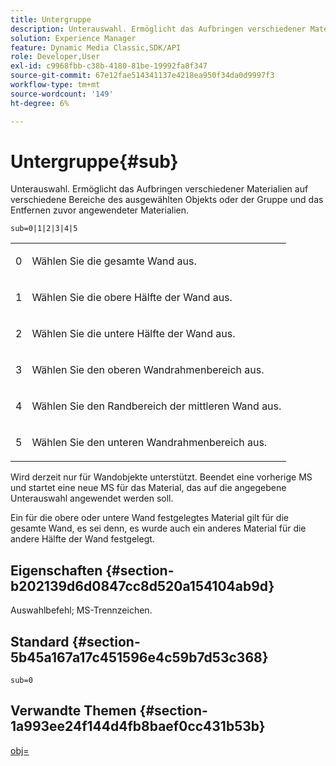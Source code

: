 ```yaml
---
title: Untergruppe
description: Unterauswahl. Ermöglicht das Aufbringen verschiedener Materialien auf verschiedene Bereiche des ausgewählten Objekts oder der Gruppe und das Entfernen zuvor angewendeter Materialien.
solution: Experience Manager
feature: Dynamic Media Classic,SDK/API
role: Developer,User
exl-id: c9968fbb-c38b-4180-81be-19992fa8f347
source-git-commit: 67e12fae514341137e4218ea950f34da0d9997f3
workflow-type: tm+mt
source-wordcount: '149'
ht-degree: 6%

---
```


# Untergruppe{#sub}

Unterauswahl. Ermöglicht das Aufbringen verschiedener Materialien auf verschiedene Bereiche des ausgewählten Objekts oder der Gruppe und das Entfernen zuvor angewendeter Materialien.

`sub=0|1|2|3|4|5`

<table id="simpletable_F6BF91BD2C4B47BF8A28032E392D37F0"> 
 <tr class="strow"> 
  <td class="stentry"> <p>0 </p> </td> 
  <td class="stentry"> <p>Wählen Sie die gesamte Wand aus. </p> </td> 
 </tr> 
 <tr class="strow"> 
  <td class="stentry"> <p>1 </p> </td> 
  <td class="stentry"> <p>Wählen Sie die obere Hälfte der Wand aus. </p> </td> 
 </tr> 
 <tr class="strow"> 
  <td class="stentry"> <p>2 </p> </td> 
  <td class="stentry"> <p>Wählen Sie die untere Hälfte der Wand aus. </p> </td> 
 </tr> 
 <tr class="strow"> 
  <td class="stentry"> <p>3 </p> </td> 
  <td class="stentry"> <p>Wählen Sie den oberen Wandrahmenbereich aus. </p> </td> 
 </tr> 
 <tr class="strow"> 
  <td class="stentry"> <p>4 </p> </td> 
  <td class="stentry"> <p>Wählen Sie den Randbereich der mittleren Wand aus. </p> </td> 
 </tr> 
 <tr class="strow"> 
  <td class="stentry"> <p>5 </p> </td> 
  <td class="stentry"> <p>Wählen Sie den unteren Wandrahmenbereich aus. </p> </td> 
 </tr> 
</table>

Wird derzeit nur für Wandobjekte unterstützt. Beendet eine vorherige MS und startet eine neue MS für das Material, das auf die angegebene Unterauswahl angewendet werden soll.

Ein für die obere oder untere Wand festgelegtes Material gilt für die gesamte Wand, es sei denn, es wurde auch ein anderes Material für die andere Hälfte der Wand festgelegt.

## Eigenschaften {#section-b202139d6d0847cc8d520a154104ab9d}

Auswahlbefehl; MS-Trennzeichen.

## Standard {#section-5b45a167a17c451596e4c59b7d53c368}

`sub=0`

## Verwandte Themen {#section-1a993ee24f144d4fb8baef0cc431b53b}

[obj=](../../../../../ir-api/http-protocol/image-rendering-api-ref/c-ir-http-protocol-ref/c-ir-http-protocol-command-reference/r-ir-obj.md#reference-31e7dac7931b4e0eb3c7589f120a1e6a)

